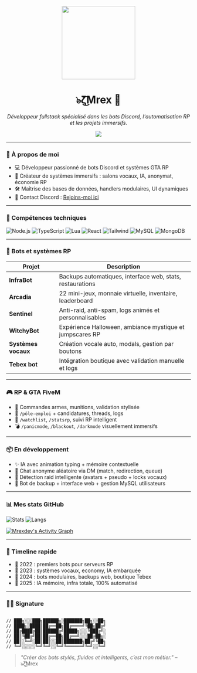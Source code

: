 <div align="center">
  <img src="https://i.pinimg.com/736x/7e/05/8d/7e058d01d8ee1303f1eeb7d92a7b3c0c.jpg" width="200px" />
  <h1>๖̶ζ͜͡Mrex 👑</h1>
  <p><em>Développeur fullstack spécialisé dans les bots Discord, l'automatisation RP et les projets immersifs.</em></p>
  <img src="https://komarev.com/ghpvc/?username=Mrexdev&color=blue" />
</div>

---

### 📣 À propos de moi

- 💻 Développeur passionné de bots Discord et systèmes GTA RP
- 🚀 Créateur de systèmes immersifs : salons vocaux, IA, anonymat, économie RP
- 🛠️ Maîtrise des bases de données, handlers modulaires, UI dynamiques
- 🔗 Contact Discord : [Rejoins-moi ici](https://discord.gg/wNmFCcmXhz)

---

### 🧰 Compétences techniques

![Node.js](https://img.shields.io/badge/Node.js-339933?style=for-the-badge&logo=node.js&logoColor=white)
![TypeScript](https://img.shields.io/badge/TypeScript-3178C6?style=for-the-badge&logo=typescript&logoColor=white)
![Lua](https://img.shields.io/badge/Lua-2C2D72?style=for-the-badge&logo=lua&logoColor=white)
![React](https://img.shields.io/badge/React-20232A?style=for-the-badge&logo=react&logoColor=61DAFB)
![Tailwind](https://img.shields.io/badge/TailwindCSS-06B6D4?style=for-the-badge&logo=tailwindcss&logoColor=white)
![MySQL](https://img.shields.io/badge/MySQL-0F6AB4?style=for-the-badge&logo=mysql&logoColor=white)
![MongoDB](https://img.shields.io/badge/MongoDB-47A248?style=for-the-badge&logo=mongodb&logoColor=white)

---

### 🚀 Bots et systèmes RP

| Projet         | Description |
|----------------|-------------|
| **InfraBot**   | Backups automatiques, interface web, stats, restaurations |
| **Arcadia**    | 22 mini-jeux, monnaie virtuelle, inventaire, leaderboard |
| **Sentinel**   | Anti-raid, anti-spam, logs animés et personnalisables |
| **WitchyBot**  | Expérience Halloween, ambiance mystique et jumpscares RP |
| **Systèmes vocaux** | Création vocale auto, modals, gestion par boutons |
| **Tebex bot**  | Intégration boutique avec validation manuelle et logs |

---

### 🎮 RP & GTA FiveM

- 🔫 Commandes armes, munitions, validation stylisée
- 💼 `/pôle-emploi` + candidatures, threads, logs
- 🧠 `/watchlist`, `/statsrp`, suivi RP intelligent
- 💣 `/panicmode`, `/blackout`, `/darkmode` visuellement immersifs

---

### 📦 En développement

- ✨ IA avec animation typing + mémoire contextuelle
- 👻 Chat anonyme aléatoire via DM (match, redirection, queue)
- 🧠 Détection raid intelligente (avatars + pseudo + locks vocaux)
- 🔁 Bot de backup + interface web + gestion MySQL utilisateurs

---

### 📊 Mes stats GitHub

![Stats](https://github-readme-stats.vercel.app/api?username=Mrexdev&show_icons=true&theme=tokyonight&hide_border=true)
![Langs](https://github-readme-stats.vercel.app/api/top-langs/?username=Mrexdev&layout=compact&theme=tokyonight&hide_border=true)

[![Mrexdev's Activity Graph](https://github-readme-activity-graph.vercel.app/graph?username=Mrexdev&theme=tokyo-night)](https://github.com/Mrexdev)

---

### 🧭 Timeline rapide

- 🔧 2022 : premiers bots pour serveurs RP
- 🚀 2023 : systèmes vocaux, economy, IA embarquée
- 🧠 2024 : bots modulaires, backups web, boutique Tebex
- 🧪 2025 : IA mémoire, infra totale, 100% automatisé

---

### 🧑‍🎨 Signature

```

// ███╗░░░███╗██████╗░███████╗██╗░░██╗
// ████╗░████║██╔══██╗██╔════╝╚██╗██╔╝
// ██╔████╔██║██████╔╝█████╗░░░╚███╔╝░
// ██║╚██╔╝██║██╔══██╗██╔══╝░░░██╔██╗░
// ██║░╚═╝░██║██║░░██║███████╗██╔╝╚██╗
// ╚═╝░░░░░╚═╝╚═╝░░╚═╝╚══════╝╚═╝░░╚═╝

```

> _"Créer des bots stylés, fluides et intelligents, c’est mon métier."_ –๖̶ζ͜͡Mrex
